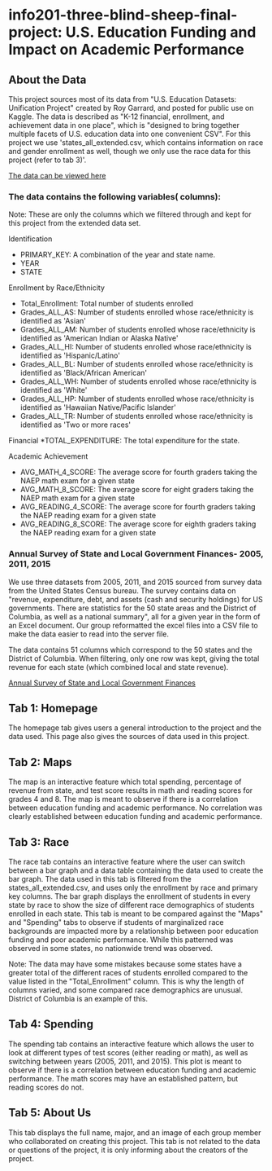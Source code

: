 # info201-three-blind-sheep-final-project: U.S. Education Funding and Impact on Academic Performance


## About the Data
This project sources most of its data from "U.S. Education Datasets: Unification Project" created by Roy Garrard, and posted for public use on Kaggle. The data is described as "K-12 financial, enrollment, and achievement data in one place", which is "designed to bring together multiple facets of U.S. education data into one convenient CSV". For this project we use 'states_all_extended.csv, which contains information on race and gender enrollment as well, though we only use the race data for this project (refer to tab 3)'.

[The data can be viewed here](https://www.kaggle.com/noriuk/us-education-datasets-unification-project)

### The data contains the following variables( columns):
Note: These are only the columns which we filtered through and kept for this project from the extended data set. 

Identification
* PRIMARY_KEY: A combination of the year and state name.
* YEAR
* STATE

Enrollment by Race/Ethnicity
* Total_Enrollment: Total number of students enrolled
* Grades_ALL_AS: Number of students enrolled whose race/ethnicity is identified as 'Asian'
* Grades_ALL_AM: Number of students enrolled whose race/ethnicity is identified as 'American Indian or Alaska Native'
* Grades_ALL_HI: Number of students enrolled whose race/ethnicity is identified as 'Hispanic/Latino'
* Grades_ALL_BL: Number of students enrolled whose race/ethnicity is identified as 'Black/African American'
* Grades_ALL_WH: Number of students enrolled whose race/ethnicity is identified as 'White'
* Grades_ALL_HP: Number of students enrolled whose race/ethnicity is identified as 'Hawaiian Native/Pacific Islander'
* Grades_ALL_TR: Number of students enrolled whose race/ethnicity is identified as 'Two or more races'

Financial
*TOTAL_EXPENDITURE: The total expenditure for the state.

Academic Achievement
* AVG_MATH_4_SCORE: The average score for fourth graders taking the NAEP math exam for a given state
* AVG_MATH_8_SCORE: The average score for eight graders taking the NAEP math exam for a given state
* AVG_READING_4_SCORE: The average score for fourth graders taking the NAEP reading exam for a given state
* AVG_READING_8_SCORE: The average score for eighth graders taking the NAEP reading exam for a given state

### Annual Survey of State and Local Government Finances- 2005, 2011, 2015
We use three datasets from 2005, 2011, and 2015 sourced from survey data from the United States Census bureau. The survey 
contains data on "revenue, expenditure, debt, and assets (cash and security holdings) for US governments. There are statistics for the 50 state areas and the District of Columbia, as well as a national summary", all for a given year in the form of an Excel document. Our group reformatted the excel files into a CSV file to make the data easier to read into the server file. 

The data contains 51 columns which correspond to the 50 states and the District of Columbia. When filtering, only one row was kept, giving the total revenue for each state (which combined local and state revenue).

[Annual Survey of State and Local Government Finances](https://www.census.gov/programs-surveys/gov-finances/data/datasets.2013.html)

## Tab 1: Homepage
The homepage tab gives users a general introduction to the project and the data used. This page also gives the sources of data used in this project. 

## Tab 2: Maps
The map is an interactive feature which total spending, percentage of revenue from state, and test score results in math and reading scores for grades 4 and 8. The map is meant to observe if there is a correlation between education funding and academic performance.
No correlation was clearly established between education funding and academic performance. 

## Tab 3: Race
The race tab contains an interactive feature where the user can switch between a bar graph and a data table containing the data used 
to create the bar graph. The data used in this tab is filtered from the states_all_extended.csv, and uses only the enrollment by race and primary key columns. The bar graph displays the enrollment of students in every state by race to show the size of different race demographics of students enrolled in each state. This tab is meant to be compared against the "Maps" and "Spending" tabs to observe if 
students of marginalized race backgrounds are impacted more by a relationship between poor education funding and poor academic performance. While this patterned was observed in some states, no nationwide trend was observed.

Note: The data may have some mistakes because some states have a greater total of the different races of students enrolled compared to the value listed in the "Total_Enrollment" column. This is why the length of columns varied, and some compared race demographics are
unusual. District of Columbia is an example of this. 

## Tab 4: Spending
The spending tab contains an interactive feature which allows the user to look at different types of test scores (either reading or math), as well as switching between years (2005, 2011, and 2015). This plot is meant to observe if there is a correlation between education funding and academic performance. The math scores may have an established pattern, but reading scores do not. 

## Tab 5: About Us 
This tab displays the full name, major, and an image of each group member who collaborated on creating this project. This tab is not
related to the data or questions of the project, it is only informing about the creators of the project. 
